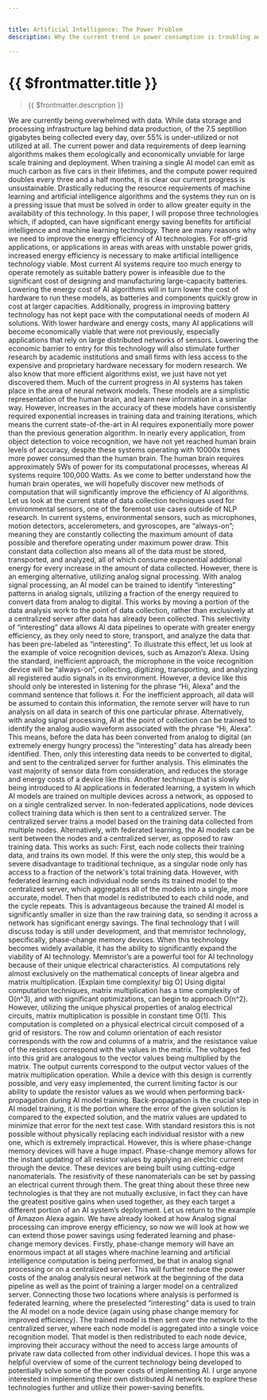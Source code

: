 ```yaml
---


title: Artificial Intelligence: The Power Problem
description: Why the current trend in power consumption is troubling and some potential solutions

---
```



# {{ $frontmatter.title }}
  >{{ $frontmatter.description }}



We are currently being overwhelmed with data. While data storage and processing infrastructure lag behind data production, of the 7.5 septillion gigabytes being collected every day, over 55% is under-utilized or not utilized at all. The current power and data requirements of deep learning algorithms makes them ecologically and economically unviable for large scale training and deployment. When training a single AI model can emit as much carbon as five cars in their lifetimes, and the compute power required doubles every three and a half months,  it is clear our current progress is unsustainable. Drastically reducing the resource requirements of machine learning and artificial intelligence algorithms and the systems they run on is a pressing issue that must be solved in order to allow greater equity in the availability of this technology. In this paper, I will propose three technologies which, if adopted, can have significant energy saving benefits for artificial intelligence and machine learning technology.
There are many reasons why we need to improve the energy efficiency of AI technologies. For off-grid applications, or applications in areas with areas with unstable power grids, increased energy efficiency is necessary to make artificial intelligence technology viable. Most current AI systems require too much energy to operate remotely as suitable battery power is infeasible due to the significant cost of designing and manufacturing large-capacity batteries. Lowering the energy cost of AI algorithms will in turn lower the cost of hardware to run these models, as batteries and components quickly grow in cost at larger capacities. Additionally, progress in improving battery technology has not kept pace with the computational needs of modern AI solutions.  With lower hardware and energy costs, many AI applications will become economically viable that were not previously, especially applications that rely on large distributed networks of sensors. Lowering the economic barrier to entry for this technology will also stimulate further research by academic institutions and small firms with less access to the expensive and proprietary hardware necessary for modern research.
We also know that more efficient algorithms exist, we just have not yet discovered them. Much of the current progress in AI systems has taken place in the area of neural network models. These models are a simplistic representation of the human brain, and learn new information in a similar way. However, increases in the accuracy of these models have consistently required exponential increases in training data and training iterations, which means the current state-of-the-art in AI requires exponentially more power than the previous generation algorithm. In nearly every application, from object detection to voice recognition, we have not yet reached human brain levels of accuracy, despite these systems operating with 10000x times more power consumed than the human brain. The human brain requires approximately 5Ws of power for its computational processes, whereas AI systems require 100,000 Watts. As we come to better understand how the human brain operates, we will hopefully discover new methods of computation that will significantly improve the efficiency of AI algorithms.
Let us look at the current state of data collection techniques used for environmental sensors, one of the foremost use cases outside of NLP research. In current systems, environmental sensors, such as microphones,  motion detectors, accelerometers, and gyroscopes, are “always-on”; meaning they are constantly collecting the maximum amount of data possible and therefore operating under maximum power draw. This constant data collection also means all of the data must be stored, transported, and analyzed, all of which consume exponential additional energy for every increase in the amount of data collected. However, there is an emerging alternative, utilizing analog signal processing. With analog signal processing,  an AI model can be trained to identify “interesting” patterns in analog signals, utilizing a fraction of the energy required to convert data from analog to digital. This works by moving a portion of the data analysis work to the point of data collection, rather than exclusively at a centralized server after data has already been collected. This selectivity of “interesting” data allows AI data pipelines to operate with greater energy efficiency, as they only need to store, transport, and analyze the data that has been pre-labeled as “interesting”.
To illustrate this effect, let us look at the example of voice recognition devices, such as Amazon’s Alexa. Using the standard, inefficient approach, the microphone in the voice recognition device will be “always-on”, collecting, digitizing, transporting, and analyzing all registered audio signals in its environment. However, a device like this should only be interested in listening for the phrase “Hi, Alexa” and the command sentence that follows it. For the inefficient approach, all data will be assumed to contain this information, the remote server will have to run analysis on all data in search of this one particular phrase. Alternatively, with analog signal processing, AI at the point of collection can be trained to identify the analog audio waveform associated with the phrase “Hi, Alexa”. This means, before the data has been converted from analog to digital (an extremely energy hungry process) the “interesting” data has already been identified. Then, only this interesting data needs to be converted to digital, and sent to the centralized server for further analysis. This eliminates the vast majority of sensor data from consideration, and reduces the storage and energy costs of a device like this.
Another technique that is slowly being introduced to AI applications in federated learning, a system in which AI models are trained on multiple devices across a network, as opposed to on a single centralized server. In non-federated applications, node devices collect training data which is then sent to a centralized server. The centralized server trains a model based on the training data collected from multiple nodes. Alternatively, with federated learning, the AI models can be sent between the nodes and a centralized server, as opposed to raw training data. This works as such: First, each node collects their training data, and trains its own model. If this were the only step, this would be a severe disadvantage to traditional technique, as a singular node only has access to a fraction of the network's total training data. However, with federated learning each individual node sends its trained model to the centralized server, which aggregates all of the models into a single, more accurate, model. Then that model is redistributed to each child node, and the cycle repeats. This is advantageous because the trained AI  model is significantly smaller in size than the raw training data, so sending it across a network has significant energy savings.
The final technology that I will discuss today is still under development, and that memristor technology, specifically, phase-change memory devices. When this technology becomes widely available, it has the ability to significantly expand the viability of AI technology. Memristor’s are a powerful tool for AI technology because of their unique electrical characteristics. AI computations rely almost exclusively on the mathematical concepts of linear algebra and matrix multiplication. [Explain time complexity/ big O] Using digital computation techniques, matrix multiplication has a time complexity of   O(n^3), and with significant optimizations, can begin to approach O(n^2). However, utilizing the unique physical properties of analog electrical circuits, matrix multiplication is possible in constant time O(1).  This computation is completed on a physical electrical circuit composed of a grid of resistors. The row and column orientation of each resistor corresponds with the row and columns of a matrix, and the resistance value of the resistors correspond with the values in the matrix. The voltages fed into this grid are analogous to the vector values being multiplied by the matrix. The output currents correspond to the output vector values of the matrix multiplication operation. While a device with this design is currently possible, and very easy implemented, the current limiting factor is our ability to update the resistor values as we would when performing back-propagation during AI model training. Back-propagation is the crucial step in AI model training, it is the portion where the error of the given solution is compared to the expected solution, and the matrix values are updated to minimize that error for the next test case. With standard resistors this is not possible without physically replacing each individual resistor with a new one, which is extremely impractical. However, this is where phase-change memory devices will have a huge impact. Phase-change memory allows for the instant updating of all resistor values by applying an electric current through the device. These devices are being built using cutting-edge nanomaterials. The resistivity of these nanomaterials can be set by passing an electrical current through them.
The great thing about these three new technologies is that they are not mutually exclusive, in fact they can have the greatest positive gains when used together, as they each target a different portion of an AI system’s deployment. Let us return to the example of Amazon Alexa again. We have already looked at how Analog signal processing can improve energy efficiency, so now we will look at how we can extend those power savings using federated learning and phase-change memory devices. Firstly, phase-change memory will have an enormous impact at all stages where machine learning and artificial intelligence computation is being performed, be that in analog signal processing or on a centralized server. This will further reduce the power costs of the analog analysis neural network at the beginning of the data pipeline as well as the point of training a larger model on a centralized server. Connecting those two locations where analysis is performed is federated learning, where the preselected “interesting” data is used to train  the AI model on a node device (again using phase change memory for improved efficiency). The trained model is then sent over the network to the centralized server, where each node model is aggregated into a single voice recognition model. That model is then redistributed to each node device, improving their accuracy without the need to access large amounts of private raw data collected from other individual devices.
I hope this was a helpful overview of some of the current technology being developed to potentially solve some of the power costs of implementing AI. I urge anyone interested in implementing their own distributed AI network to explore these technologies further and utilize their power-saving benefits.
